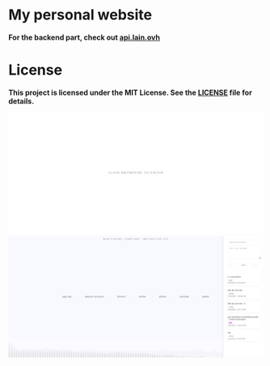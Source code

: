 # My personal website  
**For the backend part, check out [api.lain.ovh](https://github.com/zfi2/api.lain.ovh)**

# License
**This project is licensed under the MIT License. See the [LICENSE](LICENSE) file for details.**

![screenshot_1](https://github.com/zfi2/lain.ovh/blob/main/image1.png?raw=true)
![screenshot_2](https://github.com/zfi2/lain.ovh/blob/main/image2.png?raw=true)
